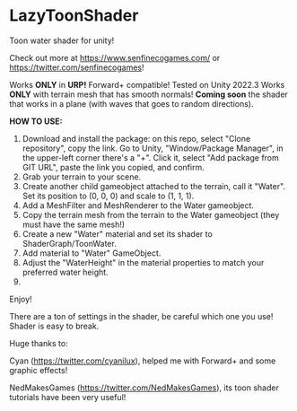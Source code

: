 # LazyToonShader

Toon water shader for unity!

Check out more at https://www.senfinecogames.com/ or https://twitter.com/senfinecogames!


Works **ONLY** in **URP!** Forward+ compatible! Tested on Unity 2022.3
Works **ONLY** with terrain mesh that has smooth normals! **Coming soon** the shader that works in a plane (with waves that goes to random directions). 


**HOW TO USE:**
1) Download and install the package: on this repo, select "Clone repository", copy the link. Go to Unity, "Window/Package Manager", in the upper-left corner there's a "+". Click it, select "Add package from GIT URL", paste the link you copied, and confirm.
2) Grab your terrain to your scene.
3) Create another child gameobject attached to the terrain, call it "Water". Set its position to (0, 0, 0) and scale to (1, 1, 1).
4) Add a MeshFilter and MeshRenderer to the Water gameobject.
5) Copy the terrain mesh from the terrain to the Water gameobject (they must have the same mesh!)
6) Create a new "Water" material and set its shader to ShaderGraph/ToonWater.
7) Add material to "Water" GameObject.
8) Adjust the "WaterHeight" in the material properties to match your preferred water height.
9) 

Enjoy!

There are a ton of settings in the shader, be careful which one you use! Shader is easy to break.


Huge thanks to: 

Cyan (https://twitter.com/cyanilux), helped me with Forward+ and some graphic effects! 

NedMakesGames (https://twitter.com/NedMakesGames), its toon shader tutorials have been very useful!
